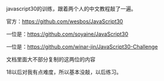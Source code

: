 javascript30的训练，跟着两个人的中文教程敲了一遍。

官方：https://github.com/wesbos/JavaScript30

一位是：https://github.com/soyaine/JavaScript30

一位是：https://github.com/winar-jin/JavaScript30-Challenge

文档里面大不部分复制的这两位的内容

18以后对我有点难度，所以基本没敲，以后练习。